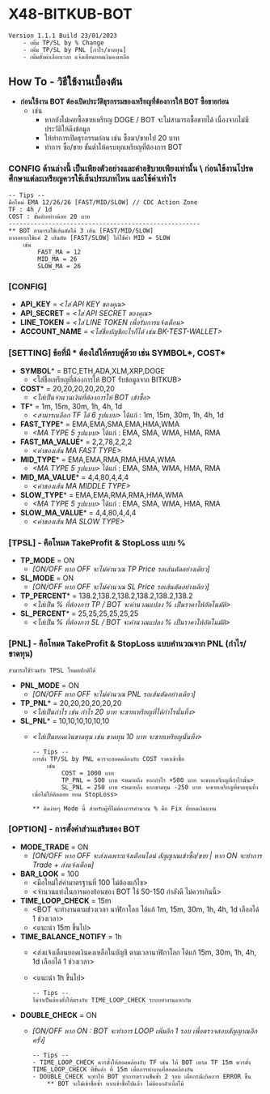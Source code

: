 # **X48-BITKUB-BOT**
    Version 1.1.1 Build 23/01/2023
        - เพิ่ม TP/SL by % Change
        - เพิ่ม TP/SL by PNL [กำไร/ขาดทุน]
        - เพิ่มตั้งค่าเลือกเวลา แจ้งเตือนยอดเงินคงเหลือ

## **How To - วิธีใช้งานเบื้องต้น**

-   **ก่อนใช้งาน BOT ต้องเปิดประวัติธุรกรรมของเหรียญที่ต้องการให้ BOT ซื้อขายก่อน**
    -   เช่น
        -   หากยังไม่เคยซื้อขายเหรียญ DOGE / BOT จะไม่สามารถซื้อขายได้ เนื่องจากไม่มีประวัติให้ดึงข้อมูล
        -   ให้ทำการเปิดธุรกรรมก่อน เช่น ซื้อมา/ขายไป 20 บาท
        -   ทำการ ซื้อ/ขาย ขั้นต่ำให้ครบทุกเหรียญที่ต้องการ BOT

### CONFIG ด้านล่างนี้ เป็นเพียงตัวอย่างและคำอธิบายเพียงเท่านั้น \\ ก่อนใช้งานโปรดศึกษาแต่ละเหรียญควรใช้เส้นประเภทไหน และใช้ค่าเท่าไร
    -- Tips --
    มือใหม่ EMA 12/26/26 [FAST/MID/SLOW] // CDC Action Zone
    TF : 4h / 1d
    COST : ขั้นต่ำอย่างน้อย 20 บาท
    -----------------------------------------------------
    ** BOT สามารถใช้เส้นตัดได้ 3 เส้น [FAST/MID/SLOW]
    หากอยากใช้แค่ 2 เส้นตัด [FAST/SLOW] ให้ใช้ค่า MID = SLOW
        เช่น
            FAST_MA = 12
            MID_MA = 26
            SLOW_MA = 26

### **[CONFIG]**
* **API_KEY** = *<ใส่ API KEY ของคุณ>*
* **API_SECRET** = *<ใส่ API SECRET ของคุณ>*
* **LINE_TOKEN** = *<ใส่ LINE TOKEN เพื่อรับการแจ้งเตือน>*
* **ACCOUNT_NAME** = *<ใส่ชื่อบัญชีอะไรก็ได้ เช่น BK-TEST-WALLET>*

### **[SETTING]** ข้อที่มี * ต้องใส่ให้ครบคู่ด้วย เช่น SYMBOL*, COST*
* **SYMBOL*** = BTC,ETH,ADA,XLM,XRP,DOGE
  * <ใส่ชื่อเหรียญที่ต้องการให้ BOT รับข้อมูลจาก BITKUB>
* **COST*** = 20,20,20,20,20,20
    - *<ใส่เป็นจำนวนเงินที่ต้องการให้ BOT เข้าซื้อ>*
* **TF*** = 1m, 15m, 30m, 1h, 4h, 1d
  *  *<สามารถเลือก TF ได้ 6 รูปแบบ>* ได้แก่ : 1m, 15m, 30m, 1h, 4h, 1d
* **FAST_TYPE*** = EMA,EMA,SMA,EMA,HMA,WMA
    - *<MA TYPE 5 รูปแบบ>* ได้แก่ : EMA, SMA, WMA, HMA, RMA
* **FAST_MA_VALUE*** = 2,2,78,2,2,2
  * *<ค่าของเส้น MA FAST TYPE>*
* **MID_TYPE*** = EMA,EMA,RMA,RMA,HMA,WMA
  - *<MA TYPE 5 รูปแบบ>* ได้แก่ : EMA, SMA, WMA, HMA, RMA
* **MID_MA_VALUE*** = 4,4,80,4,4,4
  * *<ค่าของเส้น MA MIDDLE TYPE>*
* **SLOW_TYPE*** = EMA,EMA,RMA,RMA,HMA,WMA
  - *<MA TYPE 5 รูปแบบ>* ได้แก่ : EMA, SMA, WMA, HMA, RMA
* **SLOW_MA_VALUE*** = 4,4,80,4,4,4
  * *<ค่าของเส้น MA SLOW TYPE>*

### [TPSL] - คือโหมด TakeProfit & StopLoss แบบ %
* **TP_MODE** = ON
  * *[ON/OFF หาก OFF จะไม่คำนวณ TP Price รอเส้นตัดอย่างเดียว]*
* **SL_MODE** = ON
  * *[ON/OFF หาก OFF จะไม่คำนวณ SL Price รอเส้นตัดอย่างเดียว]*
* **TP_PERCENT*** = 138.2,138.2,138.2,138.2,138.2,138.2
  * *<ใส่เป็น % ที่ต้องการ TP / BOT จะคำนวณแปลง % เป็นราคาให้อัตโนมัติ>*
* **SL_PERCENT*** = 25,25,25,25,25,25 
  * *<ใส่เป็น % ที่ต้องการ SL / BOT จะคำนวณแปลง % เป็นราคาให้อัตโนมัติ>*

### [PNL] - คือโหมด TakeProfit & StopLoss แบบคำนวณจาก PNL (กำไร/ขาดทุน)
    สามารถใช้ร่วมกับ TPSL โหมดปกติได้
*   **PNL_MODE** = ON
    *   *[ON/OFF หาก OFF จะไม่คำนวณ PNL รอเส้นตัดอย่างเดียว]*
*   **TP_PNL*** = 20,20,20,20,20,20
    *   *<ใส่เป็นกำไร เช่น กำไร 20 บาท จะขายเหรียญที่ได้กำไรนั้นทิ้ง>*
*   **SL_PNL*** = 10,10,10,10,10,10 
    *   *<ใส่เป็นยอดเงินขาดทุน เช่น ขาดทุน 10 บาท จะขายเหรียญนั้นทิ้ง>*

            -- Tips --
            การตั้ง TP/SL by PNL ควรจะสอดคล้องกับ COST ราคาเข้าซื้อ
                เช่น
                    COST = 1000 บาท
                    TP_PNL = 500 บาท <หมายถึง หากกำไร +500 บาท จะขายเหรียญที่กำไรนั้น>
                    SL_PNL = 250 บาท <หมายถึง หากขาดทุน -250 บาท จะขายเหรียญที่ขาดทุนทิ้ง เพื่อไม่ให้ติดดอย ยอม StopLoss>

            ** คิดง่ายๆ Mode นี้ สำหรับผู้ที่ไม่ต้องการคำนวณ % คือ Fix ที่ยอดเงินแทน

### [OPTION] - การตั้งค่าส่วนเสริมของ BOT
* **MODE_TRADE** = ON
  * *[ON/OFF หาก OFF จะส่งเฉพาะแจ้งเตือนไลน์ สัญญาณเข้าซื้อ/ขาย | หาก ON จะทำการ Trade + ส่งแจ้งเตือน]*
* **BAR_LOOK** = 100
  * <มือใหม่ใส่ค่ามาตรฐานที่ 100 ไม่ต้องแก้ไข>
  * <จำนวนแท่งในการมองย้อนของ BOT ใช้ 50-150 กำลังดี ไม่ควรเกินนี้>
* **TIME_LOOP_CHECK** = 15m
  * <BOT จะทำงานตามช่วงเวลา นาฬิกาโลก ได้แก้ 1m, 15m, 30m, 1h, 4h, 1d เลือกได้ 1 ช่วงเวลา>
  * <แนะนำ 15m ขึ้นไป>
* **TIME_BALANCE_NOTIFY** = 1h
  * <ส่งแจ้งเตือนยอดเงินคงเหลือในบัญชี ตามเวลานาฬิกาโลก ได้แก้ 15m, 30m, 1h, 4h, 1d เลือกได้ 1 ช่วงเวลา>
  * <แนะนำ 1h ขึ้นไป>

        -- Tips --
        ไม่จำเป็นต้องตั้งให้ตรงกับ TIME_LOOP_CHECK ระบบทำงานแยกกัน
* **DOUBLE_CHECK** = ON
  * *[ON/OFF หาก ON : BOT จะทำการ LOOP เพิ่มอีก 1 รอบ เพื่อตรวจสอบสัญญาณอีกครั้ง]*

        -- Tips --
        - TIME_LOOP_CHECK ควรตั้งให้สอดคล้องกับ TF เช่น ให้ BOT เทรด TF 15m ควรตั้ง TIME_LOOP_CHECK ที่ขั้นต่ำ ที่ 15m เพื่อการทำงานที่สอดคล้องกัน
        - DOUBLE_CHECK จะทำให้ BOT ทำการตรวจเช็คซ้ำ 2 รอบ เผื่อกรณีเกิดการ ERROR ขึ้น
            ** BOT จะไม่เข้าซื้อซ้ำ หากเข้าซื้อไปแล้ว ไม่ต้องกลัวเบิ้ลไม้
